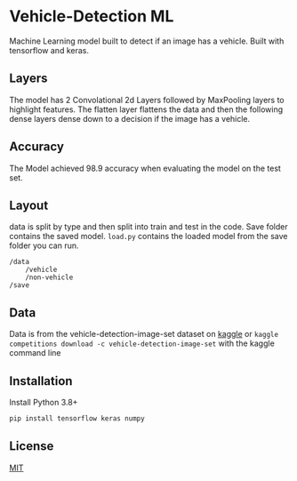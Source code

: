 # Vehicle-Detection ML
Machine Learning model built to detect if an image has a vehicle. Built with tensorflow and keras.

## Layers
The model has 2 Convolational 2d Layers followed by MaxPooling layers to highlight features. The flatten layer flattens the data and then the following dense layers dense down to a decision if the image has a vehicle. 

## Accuracy
The Model achieved 98.9 accuracy when evaluating the model on the test set.

## Layout

data is split by type and then split into train and test in the code. Save folder contains the saved model. `load.py` contains the loaded model from the save folder you can run.

```
/data
    /vehicle
    /non-vehicle
/save
```

## Data
Data is from the vehicle-detection-image-set dataset on [kaggle](https://www.kaggle.com/brsdincer/vehicle-detection-image-set) or `kaggle competitions download -c vehicle-detection-image-set` with the kaggle command line

## Installation
Install Python 3.8+

```bash
pip install tensorflow keras numpy
```

## License
[MIT](https://choosealicense.com/licenses/mit/)